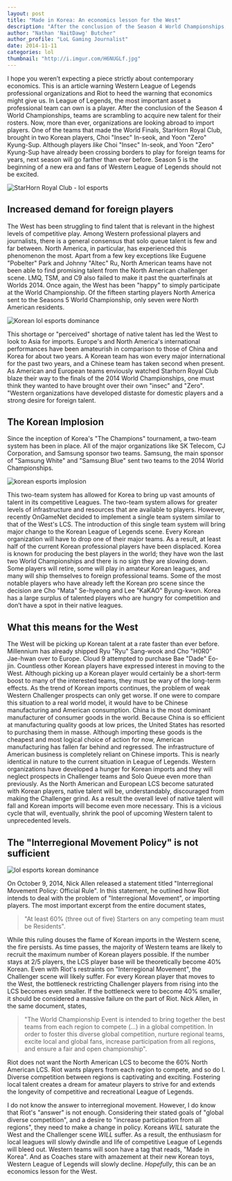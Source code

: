 ```yaml
---
layout: post
title: "Made in Korea: An economics lesson for the West"
description: "After the conclusion of the Season 4 World Championships, teams are scrambling to acquire new talent for their rosters."
author: "Nathan 'NaitDawg' Butcher"
author_profile: "LoL Gaming Journalist"
date: 2014-11-11
categories: lol
thumbnail: "http://i.imgur.com/H6NUGLf.jpg"
---
```


I hope you weren’t expecting a piece strictly about contemporary economics. This is an article warning Western League of Legends professional organizations and Riot to heed the warning that economics might give us. In League of Legends, the most important asset a professional team can own is a player. After the conclusion of the Season 4 World Championships, teams are scrambling to acquire new talent for their rosters. Now, more than ever, organizations are looking abroad to import players. One of the teams that made the World Finals, StarHorn Royal Club, brought in two Korean players, Choi "Insec" In-seok, and Yoon "Zero" Kyung-Sup. Although players *like* Choi "Insec" In-seok, and Yoon "Zero" Kyung-Sup have already been crossing borders to play for foreign teams for years, next season will go farther than ever before. Season 5 is the beginning of a new era and fans of Western League of Legends should not be excited.

![StarHorn Royal Club - lol esports](http://lol.esportspedia.com/w/images/6/6a/SHR_2014.jpg)

## Increased demand for foreign players

The West has been struggling to find talent that is relevant in the highest levels of competitive play. Among Western professional players and journalists, there is a general consensus that solo queue talent is few and far between.  North America, in particular, has experienced this phenomenon the most. Apart from a few key exceptions like Euguene "Pobelter" Park and Johnny "Altec" Ru, North American teams have not been able to find promising talent from the North American challenger scene. LMQ, TSM, and C9 also failed to make it past the quarterfinals at Worlds 2014. Once again, the West has been "happy" to simply participate at the World Championship. Of the fifteen starting players North America sent to the Seasons 5 World Championship, only seven were North American residents. 

![Korean lol esports dominance](http://i.imgur.com/H6NUGLf.jpg)

This shortage or "perceived" shortage of native talent has led the West to look to Asia for imports. Europe's and North America's international performances have been amateurish in comparison to those of China and Korea for about two years.  A Korean team has won every major international for the past two years, and a Chinese team has taken second when present.  As American and European teams enviously watched Starhorn Royal Club blaze their way to the finals of the 2014 World Championships, one must think they wanted to have brought over their own "insec" and "Zero". "Western organizations have developed distaste for domestic players and a strong desire for foreign talent. 

## The Korean Implosion

Since the inception of Korea's "The Champions" tournament, a two-team system has been in place.  All of the major organizations like SK Telecom, CJ Corporation, and Samsung sponsor two teams. Samsung, the main sponsor of "Samsung White" and "Samsung Blue" sent two teams to the 2014 World Championships. 

<img src="http://ttdt.vn/images/andyth/12/LMHT/champ14.jpg" alt="korean esports implosion" style="max-height: 300px;">

This two-team system has allowed for Korea to bring up vast amounts of talent in its competitive Leagues. The two-team system allows for greater levels of infrastructure and resources that are available to players. However, recently OnGameNet decided to implement a single team system similar to that of the West's LCS. The introduction of this single team system will bring major change to the Korean League of Legends scene. Every Korean organization will have to drop one of their major teams. As a result, at least half of the current Korean professional players have been displaced. Korea is known for producing the best players in the world; they have won the last two World Championships and there is no sign they are slowing down. Some players will retire, some will play in amateur Korean leagues, and many will ship themselves to foreign professional teams. Some of the most notable players who have already left the Korean pro scene since the decision are Cho "Mata" Se-hyeong and Lee "KaKAO" Byung-kwon. Korea has a large surplus of talented players who are hungry for competition and don’t have a spot in their native leagues. 

## What this means for the West
  
The West will be picking up Korean talent at a rate faster than ever before. Millennium has already shipped Ryu "Ryu" Sang-wook and Cho "H0R0" Jae-hwan over to Europe. Cloud 9 attempted to purchase Bae "Dade" Eo-jin. Countless other Korean players have expressed interest in moving to the West. Although picking up a Korean player would certainly be a short-term boost to many of the interested teams, they must be wary of the long-term effects. As the trend of Korean imports continues, the problem of weak Western Challenger prospects can only get worse.  If one were to compare this situation to a real world model, it would have to be Chinese manufacturing and American consumption.  China is the most dominant manufacturer of consumer goods in the world.  Because China is so efficient at manufacturing quality goods at low prices, the United States has resorted to purchasing them in masse. Although importing these goods is the cheapest and most logical choice of action for now, American manufacturing has fallen far behind and regressed. The infrastructure of American business is completely reliant on Chinese imports. This is nearly identical in nature to the current situation in League of Legends. Western organizations have developed a hunger for Korean imports and they will neglect prospects in Challenger teams and Solo Queue even more than previously. As the North American and European LCS become saturated with Korean players, native talent will be, understandably, discouraged from making the Challenger grind. As a result the overall level of native talent will fall and Korean imports will become even more necessary. This is a vicious cycle that will, eventually, shrink the pool of upcoming Western talent to unprecedented levels. 

## The "Interregional Movement Policy" is not sufficient

![lol esports korean dominance](http://static.ongamers.com/uploads/screen_kubrick/0/5/5896-travis_nickalan_recut_20140216.jpg)
  
On October 9, 2014, Nick Allen released a statement titled "Interregional Movement Policy: Official Rule". In this statement, he outlined how Riot intends to deal with the problem of "Interregional Movement", or importing players. The most important excerpt from the entire document states, 

> "At least 60% (three out of five) Starters on any competing team must be Residents". 

While this ruling douses the flame of Korean imports in the Western scene, the fire persists. As time passes, the majority of Western teams are likely to recruit the maximum number of Korean players possible. If the number stays at 2/5 players, the LCS player base will be theoretically become 40% Korean. Even with Riot's restraints on "Interregional Movement", the Challenger scene will likely suffer. For every Korean player that moves to the West, the bottleneck restricting Challenger players from rising into the LCS becomes even smaller. If the bottleneck were to become 40% smaller, it should be considered a massive failure on the part of Riot. Nick Allen, in the same document, states, 

> "The World Championship Event is intended to bring together the best teams from each region to compete (...) in a global competition. In order to foster this diverse global competition, nurture regional teams, excite local and global fans, increase participation from all regions, and ensure a fair and open championship". 

Riot does not want the North American LCS to become the 60% North American LCS.  Riot wants players from each region to compete, and so do I. Diverse competition between regions is captivating and exciting. Fostering local talent creates a dream for amateur players to strive for and extends the longevity of competitive and recreational League of Legends.

I do not know the answer to interregional movement. However, I do know that Riot's "answer" is not enough. Considering their stated goals of "global diverse competition", and a desire to "increase participation from all regions", they need to make a change in policy. Koreans *WILL* saturate the West and the Challenger scene *WILL* suffer. As a result, the enthusiasm for local leagues will slowly dwindle and life of competitive League of Legends will bleed out. Western teams will soon have a tag that reads, "Made in Korea". And as Coaches stare with amazement at their new Korean toys, Western League of Legends will slowly decline. *Hopefully*, this can be an economics lesson for the West.

